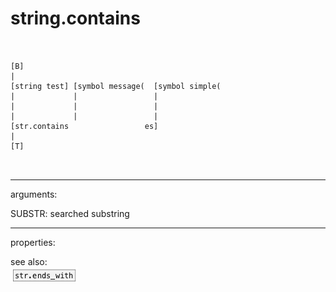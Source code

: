 # string.contains

```


[B]
|
[string test] [symbol message(  [symbol simple(
|             |                 |
|             |                 |
|             |                 |
[str.contains                 es]
|
[T]

            
```
---
arguments:

SUBSTR: searched substring<br>

---
properties:


see also:<br>
![str.ends_with](img/object_str.ends_with.png)
